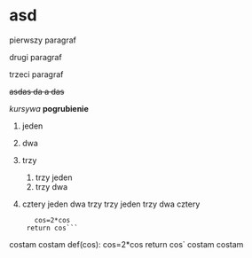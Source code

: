 # asd
pierwszy paragraf

drugi paragraf

trzeci paragraf

~~asdas da a das~~

*kursywa*
**pogrubienie**
1. jeden
2. dwa
3. trzy
    1. trzy jeden
    2. trzy dwa
4. cztery
 jeden
 dwa
 trzy
     trzy jeden
     trzy dwa
 cztery
 
     ```def(cos):
        cos=2*cos
      return cos```
 
 costam costam
    def(cos):
    cos=2*cos
    return cos`
costam costam
 
 
 
  
